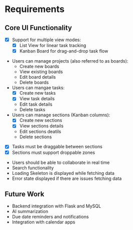 # Requirements

## Core UI Functionality
- [x] Support for multiple view modes:
  - [x] List View for linear task tracking
  - [x] Kanban Board for drag-and-drop task flow
- Users can manage projects (also referred to as boards):
  - Create new boards
  - View existing boards
  - Edit board details
  - Delete boards
- Users can mangae tasks:
  - [x] Create new tasks
  - [x] View task details
  - Edit task details
  - Delete tasks
- Users can manage sections (Kanban columns):
  - [x] Create new sections
  - [x] View sections details
  - Edit sections deatils
  - Delete sections
- [x] Tasks must be draggable between sections
- [x] Sections must support droppable zones
- Users should be able to collaborate in real time
- Search functionality
- Loading Skeleton is displayed while fetching data
- Error state displayed if there are issues fetching data
## Future Work
- Backend integration with Flask and MySQL
- AI summarization
- Due date reminders and notifications
- Integration with calendar apps
